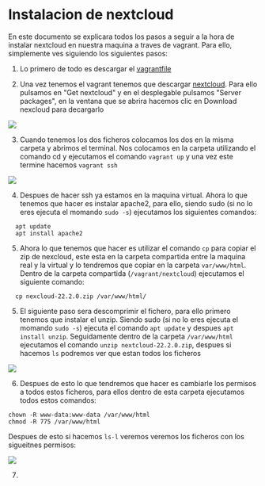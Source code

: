 # Instalacion de nextcloud



  En este documento se explicara todos los pasos a seguir a la hora de instalar nextcloud en nuestra maquina a traves de vagrant. Para ello, simplemente ves siguiendo los siguientes pasos:

  1. Lo primero de todo es descargar el [vagrantfile](https://elpuig.xeill.net/Members/vcarceler/smx-m07/actividades/dhcp-a5/vagrantfile)

  2. Una vez tenemos el vagrant tenemos que descargar [nextcloud](https://nextcloud.com/). Para ello pulsamos en "Get nextcloud" y en el desplegable pulsamos "Server packages", en la ventana que se abrira hacemos clic en Download nexcloud para decargarlo

  ![](/Nextcloud/img/N1.png)

  3. Cuando tenemos los dos ficheros colocamos los dos en la misma carpeta y abrimos el terminal. Nos colocamos en la carpeta utilizando el comando cd y ejecutamos el comando `vagrant up` y una vez este termine hacemos `vagrant ssh`

  ![](/Nextcloud/img/vagrant.up.png)

  4. Despues de hacer ssh ya estamos en la maquina virtual. Ahora lo que tenemos que hacer es instalar apache2, para ello, siendo sudo (si no lo eres ejecuta el momando `sudo -s`) ejecutamos los siguientes comandos:

~~~
  apt update
  apt install apache2
~~~

  5. Ahora lo que tenemos que hacer es utilizar el comando `cp` para copiar el zip de nexcloud, este esta en la carpeta compartida entre la maquina real y la virtual y lo tendremos que copiar en la carpeta `var/www/html`. Dentro de la carpeta compartida (`/vagrant/nextcloud`) ejecutamos el siguiente comando:

~~~
  cp nexcloud-22.2.0.zip /var/www/html/
~~~

  5.  El siguiente paso sera descomprimir el fichero, para ello primero tenemos que instalar el unzip. Siendo sudo (si no lo eres ejecuta el momando `sudo -s`) ejecuta el comando `apt update` y despues `apt install unzip`. Seguidamente dentro de la carpeta `/var/www/html` ejecutamos el comando `unzip nextcloud-22.2.0.zip`, despues si hacemos `ls` podremos ver que estan todos los ficheros

  ![](/Nextcloud/img/4.png)

  6. Despues de esto lo que tendremos que hacer es cambiarle los permisos a todos estos ficheros, para ellos dentro de esta carpeta ejecutamos todos estos comandos:

  ~~~
  chown -R www-data:www-data /var/www/html
  chmod -R 775 /var/www/html
  ~~~

  Despues de esto si hacemos `ls-l` veremos veremos los ficheros con los sigueitnes permisos:

  ![](/Nextcloud/img/7.png)

  7. 

